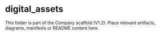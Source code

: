 # digital_assets
This folder is part of the Company scaffold (V1.2).
Place relevant artifacts, diagrams, manifests or README content here.
